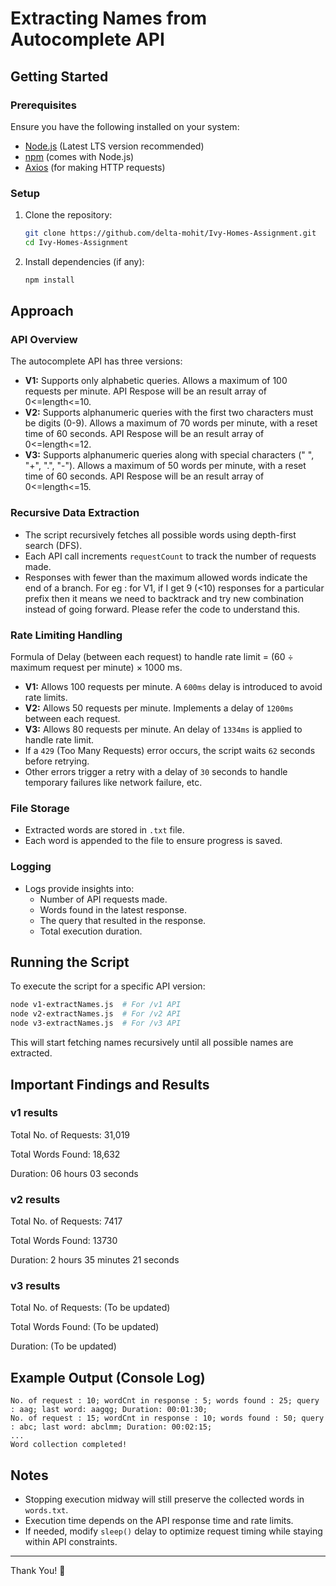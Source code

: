 # Extracting Names from Autocomplete API

## Getting Started

### Prerequisites
Ensure you have the following installed on your system:
- [Node.js](https://nodejs.org/en/download/) (Latest LTS version recommended)
- [npm]() (comes with Node.js)
- [Axios]() (for making HTTP requests)


### Setup
1. Clone the repository:
   ```sh
   git clone https://github.com/delta-mohit/Ivy-Homes-Assignment.git
   cd Ivy-Homes-Assignment
   ```
2. Install dependencies (if any):
   ```sh
   npm install
   ```

## Approach

### API Overview
The autocomplete API has three versions:
- **V1:** Supports only alphabetic queries. Allows a maximum of 100 requests per minute. API Respose will be an result array of 0<=length<=10.
- **V2:** Supports alphanumeric queries with the first two characters must be digits (0-9). Allows a maximum of 70 words per minute, with a reset time of 60 seconds. API Respose will be an result array of 0<=length<=12.
- **V3:** Supports alphanumeric queries along with special characters (" ", "+", ".", "-"). Allows a maximum of 50 words per minute, with a reset time of 60 seconds. API Respose will be an result array of 0<=length<=15.

### Recursive Data Extraction
- The script recursively fetches all possible words using depth-first search (DFS).
- Each API call increments `requestCount` to track the number of requests made.
- Responses with fewer than the maximum allowed words indicate the end of a branch.
For eg : for V1, if I get 9 (<10) responses for a particular prefix then it means we need to backtrack and try new combination instead of going forward. Please refer the code to understand this.

### Rate Limiting Handling
Formula of Delay (between each request) to handle rate limit = (60 ÷ maximum request per minute) × 1000 ms.
- **V1:** Allows 100 requests per minute. A `600ms` delay is introduced to avoid rate limits.
- **V2:** Allows 50 requests per minute. Implements a delay of `1200ms` between each request.
- **V3:** Allows 80 requests per minute. An delay of `1334ms` is applied to handle rate limit.
- If a `429` (Too Many Requests) error occurs, the script waits `62` seconds before retrying.
- Other errors trigger a retry with a delay of `30` seconds to handle temporary failures like network failure, etc.

### File Storage
- Extracted words are stored in `.txt` file.
- Each word is appended to the file to ensure progress is saved.

### Logging
- Logs provide insights into:
  - Number of API requests made.
  - Words found in the latest response.
  - The query that resulted in the response.
  - Total execution duration.

## Running the Script

To execute the script for a specific API version:
```sh
node v1-extractNames.js  # For /v1 API
node v2-extractNames.js  # For /v2 API
node v3-extractNames.js  # For /v3 API
```

This will start fetching names recursively until all possible names are extracted.

## Important Findings and Results

### v1 results

Total No. of Requests: 31,019

Total Words Found: 18,632

Duration: 06 hours 03 seconds

### v2 results

Total No. of Requests: 7417

Total Words Found: 13730

Duration: 2 hours 35 minutes  21 seconds

### v3 results

Total No. of Requests: (To be updated)

Total Words Found: (To be updated)

Duration: (To be updated)

## Example Output (Console Log)
```
No. of request : 10; wordCnt in response : 5; words found : 25; query : aag; last word: aagqg; Duration: 00:01:30;
No. of request : 15; wordCnt in response : 10; words found : 50; query : abc; last word: abclmm; Duration: 00:02:15;
...
Word collection completed!
```

## Notes
- Stopping execution midway will still preserve the collected words in `words.txt`.
- Execution time depends on the API response time and rate limits.
- If needed, modify `sleep()` delay to optimize request timing while staying within API constraints.

---

Thank You! 🚀